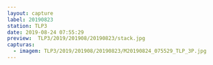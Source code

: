 ```yaml
---
layout: capture
label: 20190823
station: TLP3
date: 2019-08-24 07:55:29
preview:  TLP3/2019/201908/20190823/stack.jpg
capturas:
  - imagem: TLP3/2019/201908/20190823/M20190824_075529_TLP_3P.jpg
---
```

